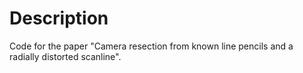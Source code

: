 # Description
Code for the paper "Camera resection from known line pencils and a radially distorted scanline".
